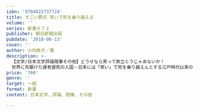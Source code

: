 ```yaml
---
isbn: '9784022737724'
title: すごい葬式 笑いで死を乗り越える
volume: ''
series: 新書６７２
publisher: 朝日新聞出版
pubdate: '2018-06-13'
cover: ''
author: 小向敦子／著
description: >-
  【文学/日本文学評論随筆その他】どうせなら笑って旅立とうじゃあないか！
  世界に先駆けた遅老遅死の人国・日本には「笑い」で死を乗り越えんとする江戸時代以来の「粋な」葬送文化があり、その系譜は新しい葬儀のかたちとして現代に息づく。気鋭の老人学者が新しい「死に方の哲学」を提示。
price: '760'
genre: ''
target: 一般
format: 新書
content: 日本文学、評論、随筆、その他

---
```

